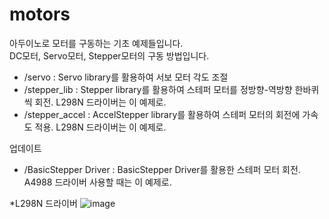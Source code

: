 # motors

아두이노로 모터를 구동하는 기초 예제들입니다.</br>
DC모터, Servo모터, Stepper모터의 구동 방법입니다.</br>


* /servo : Servo library를 활용하여 서보 모터 각도 조절
* /stepper_lib : Stepper library를 활용하여 스테퍼 모터를 정방향-역방향 한바퀴씩 회전. L298N 드라이버는 이 예제로.
* /stepper_accel : AccelStepper library를 활용하여 스테퍼 모터의 회전에 가속도 적용. L298N 드라이버는 이 예제로.


업데이트
* /BasicStepper Driver : BasicStepper Driver를 활용한 스테퍼 모터 회전. A4988 드라이버 사용할 때는 이 예제로.


*L298N 드라이버
![image](https://github.com/mimicry00/motors/assets/91940591/f36956f0-bf2e-42f7-ba44-81c71e957067)



